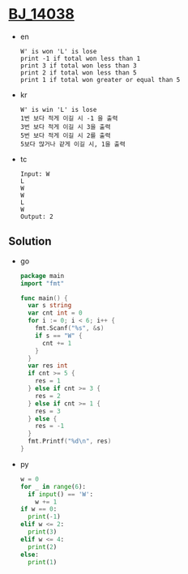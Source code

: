 # [BJ_14038](https://acmicpc.net/problem/14038)

* en

  ```en
  W' is won 'L' is lose
  print -1 if total won less than 1
  print 3 if total won less than 3
  print 2 if total won less than 5
  print 1 if total won greater or equal than 5
  ```

* kr

  ```kr
  W' is win 'L' is lose
  1번 보다 적게 이길 시 -1 을 출력
  3번 보다 적게 이길 시 3을 출력
  5번 보다 적게 이길 시 2를 출력
  5보다 많거나 같게 이길 시, 1을 출력
  ```

* tc

  ```tc
  Input: W
  L
  W
  W
  L
  W
  Output: 2
  ```

## Solution

* go

  ```go
  package main
  import "fmt"

  func main() {
    var s string
    var cnt int = 0
    for i := 0; i < 6; i++ {
      fmt.Scanf("%s", &s)
      if s == "W" {
        cnt += 1
      }
    }
    var res int
    if cnt >= 5 {
      res = 1
    } else if cnt >= 3 {
      res = 2
    } else if cnt >= 1 {
      res = 3
    } else {
      res = -1
    }
    fmt.Printf("%d\n", res)
  }
  ```

* py

  ```py
  w = 0
  for _ in range(6):
    if input() == 'W':
      w += 1
  if w == 0:
    print(-1)
  elif w <= 2:
    print(3)
  elif w <= 4:
    print(2)
  else:
    print(1)
  ```
